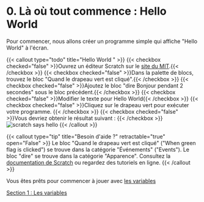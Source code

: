 # 0. Là où tout commence : Hello World
Pour commencer, nous allons créer un programme simple qui affiche "Hello World" à l'écran.

{{< callout type="todo" title="Hello World " >}}
{{< checkbox checked="false" >}}Ouvrez un éditeur Scratch sur le [site du MIT](https://scratch.mit.edu/projects/editor).{{< /checkbox >}}
{{< checkbox checked="false" >}}Dans la palette de blocs, trouvez le bloc "Quand le drapeau vert est cliqué".{{< /checkbox >}}
{{< checkbox checked="false" >}}Ajoutez le bloc "dire Bonjour pendant 2 secondes" sous le bloc précédent.{{< /checkbox >}}
{{< checkbox checked="false" >}}Modifier le texte pour Hello World{{< /checkbox >}}
{{< checkbox checked="false" >}}Cliquez sur le drapeau vert pour exécuter votre programme.   {{< /checkbox >}}
{{< checkbox checked="false" >}}Vous devriez obtenir le résultat suivant : {{< /checkbox >}}
![scratch says hello](/images/scratch_says_hello.png)
{{< /callout >}}


{{< callout type="tip" title="Besoin d'aide ?" retractable="true" open="False" >}}
Le bloc "Quand le drapeau vert est cliqué" ("When green flag is clicked") se trouve dans la catégorie "Événements" ("Events").
Le bloc "dire" se trouve dans la catégorie "Apparence".
Consultez la [documentation de Scratch](https://scratch.mit.edu/help) ou regardez des tutoriels en ligne.
{{< /callout >}}

Vous êtes prêts pour commencer à jouer avec [les variables](/cours/cours/semaine0/tp0/tp0-1_variables)


[Section 1 : Les variables](/cours/cours/semaine0/tp0/tp0-1_variables)
